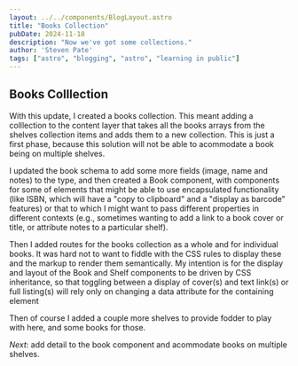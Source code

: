 ```yaml
---
layout: ../../components/BlogLayout.astro
title: "Books Collection"
pubDate: 2024-11-18
description: "Now we've got some collections."
author: 'Steven Pate'
tags: ["astro", "blogging", "astro", "learning in public"]
---
```

## Books Colllection

With this update, I created a books collection. This meant adding a colllection to the content layer that takes all the books arrays from the shelves collection items and adds them to a new collection. This is just a first phase, because this solution will not be able to acommodate a book being on multiple shelves.

I updated the book schema to add some more fields (image, name and notes) to the type, and then created a Book component, with components for some of elements that might be able to use encapsulated functionality (like ISBN, which will have a "copy to clipboard" and a "display as barcode" features) or that to which I might want to pass different properties in different contexts (e.g., sometimes wanting to add a link to a book cover or title, or attribute notes to a particular shelf).

Then I added routes for the books collection as a whole and for individual books. It was hard not to want to fiddle with the CSS rules to display these and the markup to render them semantically. My intention is for the display and layout of the Book and Shelf components to be driven by CSS inheritance, so that toggling between a display of cover(s) and text link(s) or full listing(s) will rely only on changing a data attribute for the containing element

Then of course I added a couple more shelves to provide fodder to play with here, and some books for those.

*Next*: add detail to the book component and acommodate books on multiple shelves.
